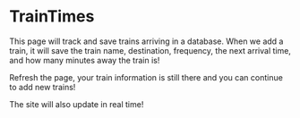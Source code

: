 # TrainTimes 
This page will track and save trains arriving in a database.
When we add a train, it will save the train name, destination, frequency, the next arrival time, and how many minutes away the train is!

Refresh the page, your train information is still there and you can continue to add new trains!

The site will also update in real time!

